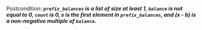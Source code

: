 Postcondition: ***`prefix_balances` is a list of size at least 1, `balance` is not equal to 0, `count` is 0, `b` is the first element in `prefix_balances`, and (x - b) is a non-negative multiple of `balance`.***